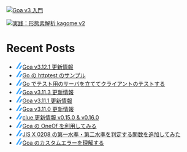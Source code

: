 [![Goa v3 入門](https://user-images.githubusercontent.com/4232165/99132515-db697b00-2659-11eb-8dae-05b549bcba90.png)](https://zenn.dev/ikawaha/books/goa-design-v3)

[![実践：形態素解析 kagome v2](https://user-images.githubusercontent.com/4232165/102152682-e281e400-3eb8-11eb-91f7-13e08a8977d9.png)](https://zenn.dev/ikawaha/books/kagome-v2-japanese-tokenizer)

# Recent Posts

<!--[START github.com/ikawaha/feedsnippet]--><!--[2023-07-24T00:19:54Z]-->
* ![](./icon/zenn.png)[Goa v3.12.1 更新情報](https://zenn.dev/ikawaha/articles/20230723-1a4228a6f6eeae)
* ![](./icon/zenn.png)[Go の httptest のサンプル](https://zenn.dev/ikawaha/articles/hatena-20150413-101341)
* ![](./icon/zenn.png)[Go でテスト用のサーバを立ててクライアントのテストする](https://zenn.dev/ikawaha/articles/hatena-20150408-190407)
* ![](./icon/zenn.png)[Goa v3.11.3 更新情報](https://zenn.dev/ikawaha/articles/20230321-f871d28ec0a215)
* ![](./icon/zenn.png)[Goa v3.11.1 更新情報](https://zenn.dev/ikawaha/articles/20230305-ce2f194a9e49e0)
* ![](./icon/zenn.png)[Goa v3.11.0 更新情報](https://zenn.dev/ikawaha/articles/20230128-78b5e812d1a6cc)
* ![](./icon/zenn.png)[clue 更新情報 v0.15.0 & v0.16.0](https://zenn.dev/ikawaha/articles/20230115-0e9c1d6255a177)
* ![](./icon/zenn.png)[Goa の OneOf を利用してみる](https://zenn.dev/ikawaha/articles/20221227-ac02aada8450f8)
* ![](./icon/zenn.png)[JIS X 0208 の第一水準・第二水準を判定する関数を追加してみた](https://zenn.dev/ikawaha/articles/20221218-fb40fe8df1b56e)
* ![](./icon/zenn.png)[Goa のカスタムエラーを理解する](https://zenn.dev/ikawaha/articles/20221215-25863f24d2ba2f)
<!--[END github.com/ikawaha/feedsnippet]-->

